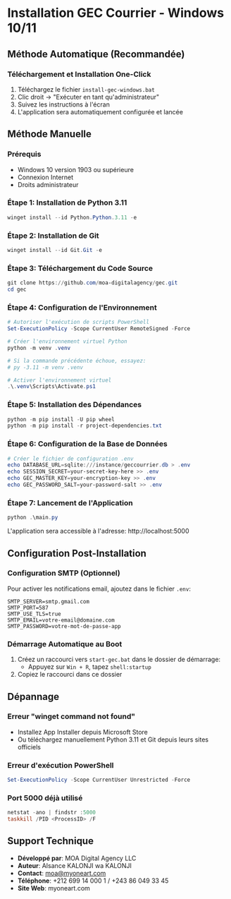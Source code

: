 # Installation GEC Courrier - Windows 10/11

## Méthode Automatique (Recommandée)

### Téléchargement et Installation One-Click
1. Téléchargez le fichier `install-gec-windows.bat`
2. Clic droit → "Exécuter en tant qu'administrateur"
3. Suivez les instructions à l'écran
4. L'application sera automatiquement configurée et lancée

## Méthode Manuelle

### Prérequis
- Windows 10 version 1903 ou supérieure
- Connexion Internet
- Droits administrateur

### Étape 1: Installation de Python 3.11
```powershell
winget install --id Python.Python.3.11 -e
```

### Étape 2: Installation de Git
```powershell
winget install --id Git.Git -e
```

### Étape 3: Téléchargement du Code Source
```powershell
git clone https://github.com/moa-digitalagency/gec.git
cd gec
```

### Étape 4: Configuration de l'Environnement
```powershell
# Autoriser l'exécution de scripts PowerShell
Set-ExecutionPolicy -Scope CurrentUser RemoteSigned -Force

# Créer l'environnement virtuel Python
python -m venv .venv

# Si la commande précédente échoue, essayez:
# py -3.11 -m venv .venv

# Activer l'environnement virtuel
.\.venv\Scripts\Activate.ps1
```

### Étape 5: Installation des Dépendances
```powershell
python -m pip install -U pip wheel
python -m pip install -r project-dependencies.txt
```

### Étape 6: Configuration de la Base de Données
```powershell
# Créer le fichier de configuration .env
echo DATABASE_URL=sqlite:///instance/geccourrier.db > .env
echo SESSION_SECRET=your-secret-key-here >> .env
echo GEC_MASTER_KEY=your-encryption-key >> .env
echo GEC_PASSWORD_SALT=your-password-salt >> .env
```

### Étape 7: Lancement de l'Application
```powershell
python .\main.py
```

L'application sera accessible à l'adresse: http://localhost:5000

## Configuration Post-Installation

### Configuration SMTP (Optionnel)
Pour activer les notifications email, ajoutez dans le fichier `.env`:
```
SMTP_SERVER=smtp.gmail.com
SMTP_PORT=587
SMTP_USE_TLS=true
SMTP_EMAIL=votre-email@domaine.com
SMTP_PASSWORD=votre-mot-de-passe-app
```

### Démarrage Automatique au Boot
1. Créez un raccourci vers `start-gec.bat` dans le dossier de démarrage:
   - Appuyez sur `Win + R`, tapez `shell:startup`
2. Copiez le raccourci dans ce dossier

## Dépannage

### Erreur "winget command not found"
- Installez App Installer depuis Microsoft Store
- Ou téléchargez manuellement Python 3.11 et Git depuis leurs sites officiels

### Erreur d'exécution PowerShell
```powershell
Set-ExecutionPolicy -Scope CurrentUser Unrestricted -Force
```

### Port 5000 déjà utilisé
```powershell
netstat -ano | findstr :5000
taskkill /PID <ProcessID> /F
```

## Support Technique
- **Développé par**: MOA Digital Agency LLC
- **Auteur**: AIsance KALONJI wa KALONJI
- **Contact**: moa@myoneart.com
- **Téléphone**: +212 699 14 000 1 / +243 86 049 33 45
- **Site Web**: myoneart.com